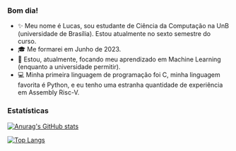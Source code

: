 ### Bom dia!

- ✨ Meu nome é Lucas, sou estudante de Ciência da Computação na UnB (universidade de Brasília). Estou atualmente no sexto semestre do curso.
- 🎓 Me formarei em Junho de 2023.
- 🌱 Estou, atualmente, focando meu aprendizado em Machine Learning (enquanto a universidade permitir).
- 💻 Minha primeira linguagem de programação foi C, minha linguagem favorita é Python, e eu tenho uma estranha quantidade de experiência em Assembly Risc-V.

### Estatísticas

<!-- Github Stats. Tema: Merko -->
[![Anurag's GitHub stats](https://github-readme-stats.vercel.app/api?username=ABMHub&theme=merko)](https://github.com/anuraghazra/github-readme-stats)

<!-- Github Stats. Tema: Merko. Repos excluidos: JoaoKombat (muitas linhas de codigo asm). Joao Atacadao (repositorio repetido em relacao ao Joao Atacadao Rebirth), Whitefly-Detection (outputs gigantescas em ipynb) -->
[![Top Langs](https://github-readme-stats.vercel.app/api/top-langs/?username=ABMHub&theme=merko&exclude_repo=JoaoKombat,JoaoAtacadao,Whitefly-Detection)](https://github.com/anuraghazra/github-readme-stats)

<!--
**ABMHub/ABMHub** is a ✨ _special_ ✨ repository because its `README.md` (this file) appears on your GitHub profile.

Here are some ideas to get you started:

- 🔭 I’m currently working on ...
- 🌱 I’m currently learning ...
- 👯 I’m looking to collaborate on ...
- 🤔 I’m looking for help with ...
- 💬 Ask me about ...
- 📫 How to reach me: ...
- 😄 Pronouns: ...
- ⚡ Fun fact: ...
-->
